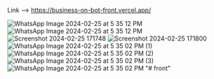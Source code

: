 Link --> https://business-on-bot-front.vercel.app/

![WhatsApp Image 2024-02-25 at 5 35 12 PM](https://github.com/Lokheshrj/Business-On-Bot-Backend/assets/94900012/9979363b-3a26-4673-b10c-decb7b4db577)
![WhatsApp Image 2024-02-25 at 5 35 12 PM](https://github.com/Lokheshrj/Business-On-Bot-Backend/assets/94900012/92915be9-8498-4fc4-8568-2e95cced82a5)
![Screenshot 2024-02-25 171748](https://github.com/Lokheshrj/Business-On-Bot-Backend/assets/94900012/fee7ac0c-c4be-4c34-b3af-fc6b3d8e9733)
![Screenshot 2024-02-25 171800](https://github.com/Lokheshrj/Business-On-Bot-Backend/assets/94900012/394c46a1-c62b-4e54-b951-069cbda3a947)
![WhatsApp Image 2024-02-25 at 5 35 02 PM (1)](https://github.com/Lokheshrj/Business-On-Bot-Backend/assets/94900012/aa3ef5c8-f745-4edc-b0db-7e136e76336d)
![WhatsApp Image 2024-02-25 at 5 35 02 PM (2)](https://github.com/Lokheshrj/Business-On-Bot-Backend/assets/94900012/ee7882a2-ff41-4e8b-9054-5342d6e8565a)
![WhatsApp Image 2024-02-25 at 5 35 02 PM (3)](https://github.com/Lokheshrj/Business-On-Bot-Backend/assets/94900012/4d0d6885-5863-43f5-ba44-53646155dadc)
![WhatsApp Image 2024-02-25 at 5 35 02 PM](https://github.com/Lokheshrj/Business-On-Bot-Backend/assets/94900012/4865fec7-e579-4fac-ac17-02489740ba7a)
"# front" 
